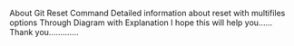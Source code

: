 About Git Reset Command
Detailed information about reset with multifiles options
Through Diagram with Explanation
I hope this will help you......
Thank you.............
